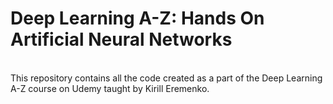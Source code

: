 # Deep Learning A-Z: Hands On Artificial Neural Networks
<br>
This repository contains all the code created as a part of the Deep Learning A-Z course on Udemy taught by Kirill Eremenko.
